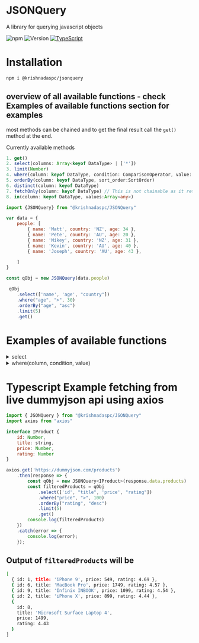 # JSONQuery

A library for querying javascript objects

![npm](https://img.shields.io/npm/dw/@krishnadaspc/jsonquery) ![Version](https://img.shields.io/npm/v/@krishnadaspc/jsonquery) [![TypeScript](https://badges.frapsoft.com/typescript/love/typescript.svg?v=101)](https://github.com/ellerbrock/typescript-badges/)


# Installation

```bash
npm i @krishnadaspc/jsonquery
```

## overview of all available functions - check Examples of available functions section for examples

most methods can be chained and to get the final result call the ``get()`` method at the end.

Currently available methods

```ts
1. get()
2. select(columns: Array<keyof DataType> | ['*'])
3. limit(Number)
4. where(column: keyof DataType, condition: ComparisonOperator, value: any)
5. orderBy(column: keyof DataType, sort_order:SortOrder)
6. distinct(column: keyof DataType)
7. fetchOnly(column: keyof DataType) // This is not chainable as it returns a single column values as plain array
8. in(column: keyof DataType, values:Array<any>)
```

```js
import {JSONQuery} from "@krishnadaspc/JSONQuery"

var data = {
    people: [
        { name: 'Matt', country: 'NZ', age: 34 },
        { name: 'Pete', country: 'AU', age: 20 },
        { name: 'Mikey', country: 'NZ', age: 31 },
        { name: 'Kevin', country: 'AU', age: 40 },
        { name: 'Joseph', country: 'AU', age: 43 },

    ]
}

const qObj = new JSONQuery(data.people)

 qObj
    .select(['name', 'age', "country"])
    .where("age", ">", 30)
    .orderBy("age", "asc")
    .limit(5)
    .get()

```

# Examples of available functions

<details>
  <summary>select</summary>

```js
import {JSONQuery} from "@krishnadaspc/JSONQuery"

var data = {
    people: [
        { name: 'Matt', country: 'NZ', age: 34 },
        { name: 'Pete', country: 'AU', age: 20 },
        { name: 'Mikey', country: 'NZ', age: 31 },
        { name: 'Kevin', country: 'AU', age: 40 },
        { name: 'Joseph', country: 'AU', age: 43 },

    ]
}

const qObj = new JSONQuery(data.people)
```

## 1. Selecting selected columns

```js
qObj
  .select(['name', 'age'])
  .get()
```
## 2. Selecting all columns
```js
qObj
  .select(['*'])
  .get()
```
</details>

<details>
  <summary>where(column, condition, value)</summary>

## 1. using single where condition 

```js
import {JSONQuery} from "./index"
const data = {
    people: [
        { name: 'Matt', country: 'NZ', age: 34 },
        { name: 'Pete', country: 'AU', age: 20 },
        { name: 'Mikey', country: 'NZ', age: 31 },
        { name: 'Kevin', country: 'AU', age: 40 },
        { name: 'Joseph', country: 'AU', age: 43 },

    ]
}

const qObj = new JSONQuery(data.people)
console.log(
    qObj
    .select(['name', 'age'])
    .where("age", ">", 30)
    .get()
)

/**output
[
  { name: 'Matt', age: 34 },
  { name: 'Mikey', age: 31 },
  { name: 'Kevin', age: 40 },
  { name: 'Joseph', age: 43 }
]
*/

```
## 2. using multiple where condition 

```js
const data = {
    people: [
        { name: 'Matt', country: 'NZ', age: 34 },
        { name: 'Pete', country: 'AU', age: 20 },
        { name: 'Mikey', country: 'NZ', age: 31 },
        { name: 'Kevin', country: 'AU', age: 40 },
        { name: 'Joseph', country: 'AU', age: 43 },

    ]
}

const qObj = new JSONQuery(data.people)
console.log(
    qObj
    .select(['name', 'age', "country"])
    .where("age", ">", 30)
    .where("country", "==", "AU")
    .get()
)
/**output
[
  { name: 'Kevin', age: 40, country: 'AU' },
  { name: 'Joseph', age: 43, country: 'AU' }
]
*/

```

</details>

# Typescript Example fetching from live dummyjson api using axios

```js
import { JSONQuery } from "@krishnadaspc/JSONQuery"
import axios from "axios"

interface IProduct {
    id: Number,
    title: string,
    price: Number,
    rating: Number
}

axios.get('https://dummyjson.com/products')
    .then(response => {
        const qObj = new JSONQuery<IProduct>(response.data.products)
        const filteredProducts = qObj
            .select(['id', "title", 'price', "rating"])
            .where("price", ">", 100)
            .orderBy("rating", "desc")
            .limit(5)
            .get()
        console.log(filteredProducts)
    })
    .catch(error => {
        console.log(error);
    });


```
## Output of `filteredProducts` will be

```bash
[
  { id: 1, title: 'iPhone 9', price: 549, rating: 4.69 },
  { id: 6, title: 'MacBook Pro', price: 1749, rating: 4.57 },
  { id: 9, title: 'Infinix INBOOK', price: 1099, rating: 4.54 },
  { id: 2, title: 'iPhone X', price: 899, rating: 4.44 },
  {
    id: 8,
    title: 'Microsoft Surface Laptop 4',
    price: 1499,
    rating: 4.43
  }
]
```